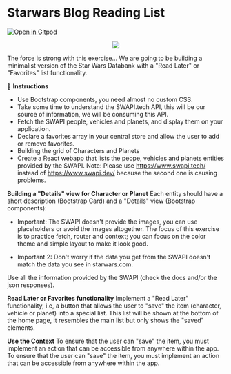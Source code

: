 # Starwars Blog Reading List
[![Open in Gitpod](https://gitpod.io/button/open-in-gitpod.svg)](https://gitpod.io#https://github.com/4GeeksAcademy/react-hello-webapp.git)

<p align="center">
<a href="https://www.loom.com/share/f37c6838b3f1496c95111e515e83dd9b"><img src="https://github.com/4GeeksAcademy/react-hello-webapp/blob/master/src/img/how-to.png?raw=true" /></a>
</p>

The force is strong with this exercise...
We are going to be building a minimalist version of the Star Wars Databank with a "Read Later" or "Favorites" list functionality.

📝 **Instructions**
- Use Bootstrap components, you need almost no custom CSS.
- Take some time to understand the SWAPI.tech API, this will be our source of information, we will be consuming this API.
- Fetch the SWAPI people, vehicles and planets, and display them on your application.
- Declare a favorites array in your central store and allow the user to add or remove favorites.
- Building the grid of Characters and Planets
- Create a React webapp that lists the peope, vehicles and planets entities provided by the SWAPI.
Note: Please use https://www.swapi.tech/ instead of https://www.swapi.dev/ because the second one is causing problems.

**Building a "Details" view for Character or Planet**
Each entity should have a short description (Bootstrap Card) and a "Details" view (Bootstrap components):
- Important: The SWAPI doesn't provide the images, you can use placeholders or avoid the images altogether. The focus of this exercise is to practice fetch, router and context; you can focus on the color theme and simple layout to make it look good.

- Important 2: Don't worry if the data you get from the SWAPI doesn't match the data you see in starwars.com.

Use all the information provided by the SWAPI (check the docs and/or the json responses).

**Read Later or Favorites functionality**
Implement a "Read Later" functionality, i.e, a button that allows the user to "save" the item (character, vehicle or planet) into a special list. This list will be shown at the bottom of the home page, it resembles the main list but only shows the "saved" elements.

**Use the Context**
To ensure that the user can "save" the item, you must implement an action that can be accessible from anywhere within the app.
To ensure that the user can "save" the item, you must implement an action that can be accessible from anywhere within the app.

